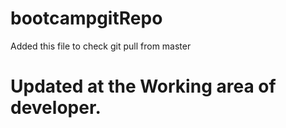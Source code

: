 # bootcampgitRepo
Added this file to check git pull from master

# Updated at the Working area of developer.
